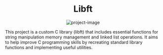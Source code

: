 <h1 align="center" id="title">Libft</h1>

<p align="center"><img src="https://socialify.git.ci/valyriasteel/Libft/image?font=Source+Code+Pro&amp;language=1&amp;name=1&amp;pattern=Plus&amp;theme=Dark" alt="project-image"></p>

<p id="description">This project is a custom C library (libft) that includes essential functions for string manipulation memory management and linked list operations. It aims to help improve C programming skills by recreating standard library functions and implementing useful utilities.</p>
